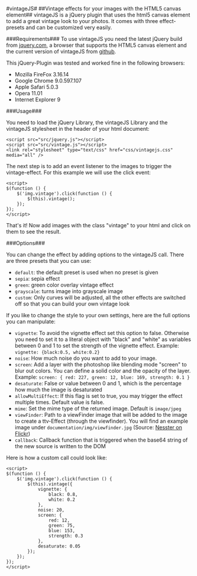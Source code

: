 #vintageJS#
##Vintage effects for your images with the HTML5 canvas element##
vintageJS is a jQuery plugin that uses the html5 canvas element to add a great vintage look to your photos. It comes with three effect-presets and can be customized very easily.

###Requirements###
To use vintageJS you need the latest jQuery build from [jquery.com](http://www.jquery.com), a browser that supports the HTML5 canvas element and the current version of vintageJS from [github](http://www.github.com/rendro/vintageJS/).

This jQuery-Plugin was tested and worked fine in the following browsers:

* Mozilla FireFox 3.16.14
* Google Chrome 9.0.597.107
* Apple Safari 5.0.3
* Opera 11.01
* Internet Explorer 9

###Usage###

You need to load the jQuery Library, the vintageJS Library and the vintageJS stylesheet in the header of your html document:

    <script src="src/jquery.js"></script>
    <script src="src/vintage.js"></script>
    <link rel="stylesheet" type="text/css" href="css/vintagejs.css" media="all" />

The next step is to add an event listener to the images to trigger the vintage-effect. For this example we will use the click event:

    <script>
    $(function () {
        $('img.vintage').click(function () {
            $(this).vintage();
        });
    });
    </script>


That's it! Now add images with the class "vintage" to your html and click on them to see the result.

###Options###

You can change the effect by adding options to the vintageJS call. There are three presets that you can use:

* `default`: the default preset is used when no preset is given
* `sepia`: sepia effect
* `green`: green color overlay vintage effect
* `grayscale`: turns image into grayscale image
* `custom`: Only curves will be adjusted, all the other effects are switched off so that you can build your own vintage look

If you like to change the style to your own settings, here are the full options you can manipulate:

* `vignette`: To avoid the vignette effect set this option to false. Otherwise you need to set it to a literal object with "black" and "white" as variables between 0 and 1 to set the strength of the vignette effect. Example: `vignette: {black:0.5, white:0.2}`
* `noise`: How much noise do you want to add to your image.
* `screen`: Add a layer with the photoshop like blending mode "screen" to blur out colors. You can define a solid color and the opacity of the layer. Example: `screen: { red: 227, green: 12, blue: 169, strength: 0.1 }`
* `desaturate`: False or value between 0 and 1, which is the percentage how much the image is desaturated
* `allowMultiEffect`: If this flag is set to true, you may trigger the effect multiple times. Default value is false.
* `mime`: Set the mime type of the returned image. Default is `image/jpeg`
* `viewFinder`: Path to a viewFinder image that will be added to the image to create a ttv-Effect (through the viewfinder). You will find an example image under `documentation/img/viewfinder.jpg` (Source: [Nesster on Flickr](http://www.flickr.com/photos/nesster/409875082/sizes/o/))
* `callback`: Callback function that is triggered when the base64 string of the new source is written to the DOM

Here is how a custom call could look like:

    <script>
    $(function () {
        $('img.vintage').click(function () {
            $(this).vintage({
                vignette: {
                    black: 0.8,
                    white: 0.2
                },
                noise: 20,
                screen: {
                    red: 12,
                    green: 75,
                    blue: 153,
                    strength: 0.3
                },
                desaturate: 0.05
            });
        });
    });
    </script>
